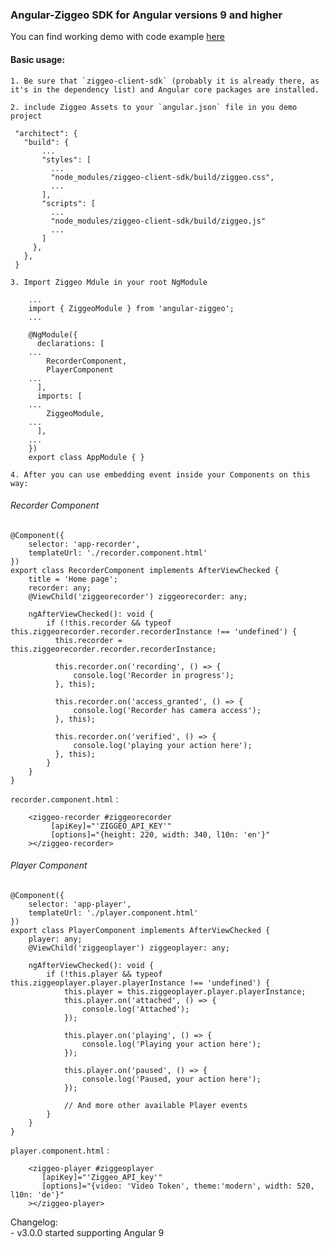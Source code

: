 ### Angular-Ziggeo SDK for Angular versions 9 and higher

You can find working demo with code example [here](https://github.com/Ziggeo/angular-ziggeo/blob/master/projects/angular-ziggeo-demo/)

#### Basic usage:
    1. Be sure that `ziggeo-client-sdk` (probably it is already there, as it's in the dependency list) and Angular core packages are installed.
    
    2. include Ziggeo Assets to your `angular.json` file in you demo project
 ```metadata json
  "architect": {
    "build": {
        ...
        "styles": [
          ...
          "node_modules/ziggeo-client-sdk/build/ziggeo.css",
          ...
        ],
        "scripts": [
          ...
          "node_modules/ziggeo-client-sdk/build/ziggeo.js"
          ...
        ]
      },
    },
  } 
```
    3. Import Ziggeo Mdule in your root NgModule
```angular2
    ...
    import { ZiggeoModule } from 'angular-ziggeo';
    ...

    @NgModule({
      declarations: [
    ...
        RecorderComponent,
        PlayerComponent
    ...
      ],
      imports: [
    ...
        ZiggeoModule,
    ...
      ],
    ...
    })
    export class AppModule { }
```
    4. After you can use embedding event inside your Components on this way:

###### Recorder Component
```angular2
@Component({
    selector: 'app-recorder',
    templateUrl: './recorder.component.html'
})
export class RecorderComponent implements AfterViewChecked {
    title = 'Home page';
    recorder: any;
    @ViewChild('ziggeorecorder') ziggeorecorder: any;

    ngAfterViewChecked(): void {
        if (!this.recorder && typeof this.ziggeorecorder.recorder.recorderInstance !== 'undefined') {
          this.recorder = this.ziggeorecorder.recorder.recorderInstance;

          this.recorder.on('recording', () => {
              console.log('Recorder in progress');
          }, this);

          this.recorder.on('access_granted', () => {
              console.log('Recorder has camera access');
          }, this);

          this.recorder.on('verified', () => {
              console.log('playing your action here');
          }, this);
        }
    }
}
```
`recorder.component.html` :
```angular2html
    <ziggeo-recorder #ziggeorecorder
         [apiKey]="'ZIGGEO_API_KEY'"
         [options]="{height: 220, width: 340, l10n: 'en'}"
    ></ziggeo-recorder>
```

###### Player Component
```angular2
@Component({
    selector: 'app-player',
    templateUrl: './player.component.html'
})
export class PlayerComponent implements AfterViewChecked {
    player: any;
    @ViewChild('ziggeoplayer') ziggeoplayer: any;

    ngAfterViewChecked(): void {
        if (!this.player && typeof this.ziggeoplayer.player.playerInstance !== 'undefined') {
            this.player = this.ziggeoplayer.player.playerInstance;
            this.player.on('attached', () => {
                console.log('Attached');
            });

            this.player.on('playing', () => {
                console.log('Playing your action here');
            });

            this.player.on('paused', () => {
                console.log('Paused, your action here');
            });
            
            // And more other available Player events
        }
    }
}
```

`player.component.html` :
```angular2html
    <ziggeo-player #ziggeoplayer
       [apiKey]="'Ziggeo_API_key'"
       [options]="{video: 'Video Token', theme:'modern', width: 520, l10n: 'de'}"
    ></ziggeo-player>
```

 
 Changelog: <br/>
    - v3.0.0 started supporting Angular 9
